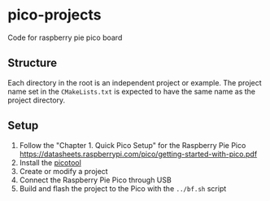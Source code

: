 # pico-projects

Code for raspberry pie pico board

## Structure

Each directory in the root is an independent project or example. The project name set in the `CMakeLists.txt` is expected to have the same name as the project directory.

## Setup

1. Follow the "Chapter 1. Quick Pico Setup" for the Raspberry Pie Pico https://datasheets.raspberrypi.com/pico/getting-started-with-pico.pdf
2. Install the [picotool](https://github.com/raspberrypi/picotool)
3. Create or modify a project
4. Connect the Raspberry Pie Pico through USB
5. Build and flash the project to the Pico with the `../bf.sh` script
